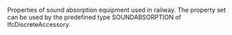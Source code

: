 Properties of sound absorption equipment used in railway. The property set can be used by the predefined type SOUNDABSORPTION of IfcDiscreteAccessory.